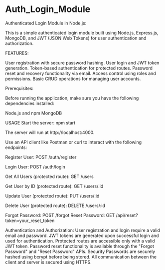 # Auth_Login_Module

Authenticated Login Module in Node.js:

This is a simple authenticated login module built using Node.js, Express.js, MongoDB, and JWT (JSON Web Tokens) for user authentication and authorization.


FEATURES:

User registration with secure password hashing.
User login and JWT token generation.
Token-based authentication for protected routes.
Password reset and recovery functionality via email.
Access control using roles and permissions.
Basic CRUD operations for managing user accounts.

Prerequisites:

Before running the application, make sure you have the following dependencies installed:

Node.js and npm
MongoDB

USAGE
Start the server:
npm start

The server will run at http://localhost:4000.

Use an API client like Postman or curl to interact with the following endpoints:

Register User:
POST /auth/register

Login User:
POST /auth/login

Get All Users (protected route):
GET /users

Get User by ID (protected route):
GET /users/:id

Update User (protected route):
PUT /users/:id

Delete User (protected route):
DELETE /users/:id

Forgot Password:
POST /forgot
Reset Password:
GET /api/reset?token=your_reset_token


Authentication and Authorization:
User registration and login require a valid email and password.
JWT tokens are generated upon successful login and used for authentication.
Protected routes are accessible only with a valid JWT token.
Password reset functionality is available through the "Forgot Password" and "Reset Password" APIs.
Security
Passwords are securely hashed using bcrypt before being stored.
All communication between the client and server is secured using HTTPS.


